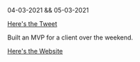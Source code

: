  

04-03-2021 && 05-03-2021

[Here's the Tweet](https://twitter.com/umuks_/status/1368902819537903617?s=20)

Built an MVP for a client over the weekend.

[Here's the Website](https://sonusi-art.gnest.tech)
